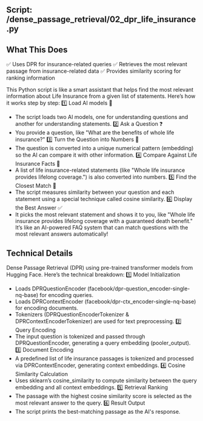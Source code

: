 
## Script: /dense_passage_retrieval/02_dpr_life_insurance.py

## What This Does
✅ Uses DPR for insurance-related queries
✅ Retrieves the most relevant passage from insurance-related data
✅ Provides similarity scoring for ranking information


This Python script is like a smart assistant that helps find the most relevant information about Life Insurance from a given list of statements. Here’s how it works step by step:
1️⃣ Load AI models 🧠
- The script loads two AI models, one for understanding questions and another for understanding statements.
2️⃣ Ask a Question ❓
- You provide a question, like "What are the benefits of whole life insurance?"
3️⃣ Turn the Question into Numbers 🔢
- The question is converted into a unique numerical pattern (embedding) so the AI can compare it with other information.
4️⃣ Compare Against Life Insurance Facts 📄
- A list of life insurance-related statements (like "Whole life insurance provides lifelong coverage.") is also converted into numbers.
5️⃣ Find the Closest Match 🎯
- The script measures similarity between your question and each statement using a special technique called cosine similarity.
6️⃣ Display the Best Answer ✅
- It picks the most relevant statement and shows it to you, like "Whole life insurance provides lifelong coverage with a guaranteed death benefit."
It’s like an AI-powered FAQ system that can match questions with the most relevant answers automatically!


## Technical Details
Dense Passage Retrieval (DPR) using pre-trained transformer models from Hugging Face. Here’s the technical breakdown:
1️⃣ Model Initialization
- Loads DPRQuestionEncoder (facebook/dpr-question_encoder-single-nq-base) for encoding queries.
- Loads DPRContextEncoder (facebook/dpr-ctx_encoder-single-nq-base) for encoding documents.
- Tokenizers (DPRQuestionEncoderTokenizer & DPRContextEncoderTokenizer) are used for text preprocessing.
2️⃣ Query Encoding
- The input question is tokenized and passed through DPRQuestionEncoder, generating a query embedding (pooler_output).
3️⃣ Document Encoding
- A predefined list of life insurance passages is tokenized and processed via DPRContextEncoder, generating context embeddings.
4️⃣ Cosine Similarity Calculation
- Uses sklearn’s cosine_similarity to compute similarity between the query embedding and all context embeddings.
5️⃣ Retrieval Ranking
- The passage with the highest cosine similarity score is selected as the most relevant answer to the query.
6️⃣ Result Output
- The script prints the best-matching passage as the AI's response.

